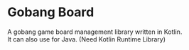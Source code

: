# Gobang Board
A gobang game board management library written in Kotlin.  
It can also use for Java. (Need Kotlin Runtime Library)  